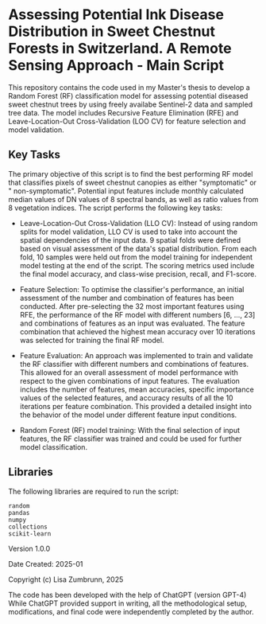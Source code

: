 # Assessing Potential Ink Disease Distribution in Sweet Chestnut Forests in Switzerland. A Remote Sensing Approach - Main Script

This repository contains the code used in my Master's thesis to develop a Random Forest (RF) classification model for assessing potential diseased sweet chestnut trees by using freely availabe Sentinel-2 data and sampled tree data. The model includes Recursive Feature Elimination (RFE) and Leave-Location-Out Cross-Validation (LOO CV) for feature selection and model validation.

## Key Tasks
The primary objective of this script is to find the best performing RF model that classifies pixels of sweet chestnut canopies as either "symptomatic" or " non-symptomatic". Potential input features include monthly calculated median values of DN values of 8 spectral bands, as well as ratio values from 8 vegetation indices. The script performs the following key tasks:

 - Leave-Location-Out Cross-Validation (LLO CV): Instead of using random splits for model validation, LLO CV is used to take into account the spatial dependencies of the input data. 9 spatial folds were defined based on visual assessment of the data's spatial distribution. From each fold, 10 samples were held out from the model training for independent model testing at the end of the script. The scoring metrics used include the final model accuracy, and class-wise precision, recall, and F1-score.

 - Feature Selection: To optimise the classifier's performance, an initial assessment of the number and combination of features has been conducted. After pre-selecting the 32 most important features using RFE, the performance of the RF model with different numbers [6, ..., 23] and combinations of features as an input was evaluated. The feature combination that achieved the highest mean accuracy over 10 iterations was selected for training the final RF model.

- Feature Evaluation: An approach was implemented to train and validate the RF classifier with different numbers and combinations of features. This allowed for an overall assessment of model performance with respect to the given combinations of input features. The evaluation includes the number of features, mean accuracies, specific importance values of the selected features, and accuracy results of all the 10 iterations per feature combination. This provided a detailed insight into the behavior of the model under different feature input conditions.

- Random Forest (RF) model training: With the final selection of input features, the RF classifier was trained and could be used for further model classification.
   
## Libraries
The following libraries are required to run the script:

    random
    pandas
    numpy
    collections
    scikit-learn

Version 1.0.0

Date Created: 2025-01

Copyright (c) Lisa Zumbrunn, 2025

The code has been developed with the help of ChatGPT (version GPT-4) While ChatGPT provided support in writing, all the methodological setup, modifications, and final code were independently completed by the author.
